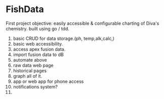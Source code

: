 # FishData
First project
objective: easily accessible & configurable charting of Diva's chemistry. built using go / tdd.

1. basic CRUD for data storage.(ph, temp,alk,calc,)
2. basic web accessibility.
3. access apex fusion data.
4. import fusion data to dB
5. automate above
6. raw data web page
7. historical pages
8. graph all of it.
9. app or web app for phone access
10. notifications system?
11. 
